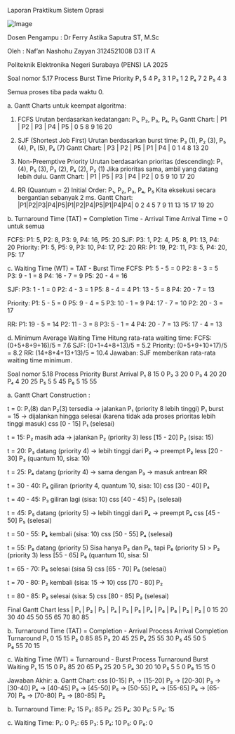 Laporan Praktikum Sistem Oprasi

![Image](https://github.com/user-attachments/assets/838b068c-4d85-452a-aca6-352d279fbd3f)

Dosen Pengampu : Dr Ferry Astika Saputra ST, M.Sc

Oleh : Naf’an Nashohu Zayyan 3124521008 D3 IT A

Politeknik Elektronika Negeri Surabaya (PENS) LA 2025

Soal nomor 5.17
Process	Burst Time	Priority
P₁      5	          4
P₂	    3	          1
P₃	    1	          2
P₄	    7	          2
P₅	    4	          3

Semua proses tiba pada waktu 0.

a. Gantt Charts untuk keempat algoritma:

1. FCFS
Urutan berdasarkan kedatangan: P₁, P₂, P₃, P₄, P₅
Gantt Chart:
| P1 | P2 | P3 | P4 | P5 |
0    5    8    9   16   20

2. SJF (Shortest Job First)
Urutan berdasarkan burst time: P₃ (1), P₂ (3), P₅ (4), P₁ (5), P₄ (7)
Gantt Chart:
| P3 | P2 | P5 | P1 | P4 |
0    1    4    8   13   20

3. Non-Preemptive Priority
Urutan berdasarkan prioritas (descending): P₁ (4), P₅ (3), P₃ (2), P₄ (2), P₂ (1)
Jika prioritas sama, ambil yang datang lebih dulu.
Gantt Chart:
| P1 | P5 | P3 | P4 | P2 |
0    5    9   10   17   20

4. RR (Quantum = 2)
Initial Order: P₁, P₂, P₃, P₄, P₅
Kita eksekusi secara bergantian sebanyak 2 ms.
Gantt Chart:
|P1|P2|P3|P4|P5|P1|P2|P4|P5|P1|P4|P4|
0  2  4  5  7  9 11 13 15 17 19 20

b. Turnaround Time (TAT) = Completion Time - Arrival Time
Arrival Time = 0 untuk semua

FCFS:
P1: 5, P2: 8, P3: 9, P4: 16, P5: 20
SJF:
P3: 1, P2: 4, P5: 8, P1: 13, P4: 20
Priority:
P1: 5, P5: 9, P3: 10, P4: 17, P2: 20
RR:
P1: 19, P2: 11, P3: 5, P4: 20, P5: 17

c. Waiting Time (WT) = TAT - Burst Time
FCFS:
P1: 5 - 5 = 0
P2: 8 - 3 = 5
P3: 9 - 1 = 8
P4: 16 - 7 = 9
P5: 20 - 4 = 16

SJF:
P3: 1 - 1 = 0
P2: 4 - 3 = 1
P5: 8 - 4 = 4
P1: 13 - 5 = 8
P4: 20 - 7 = 13

Priority:
P1: 5 - 5 = 0
P5: 9 - 4 = 5
P3: 10 - 1 = 9
P4: 17 - 7 = 10
P2: 20 - 3 = 17

RR:
P1: 19 - 5 = 14
P2: 11 - 3 = 8
P3: 5 - 1 = 4
P4: 20 - 7 = 13
P5: 17 - 4 = 13

d. Minimum Average Waiting Time
Hitung rata-rata waiting time:
FCFS: (0+5+8+9+16)/5 = 7.6
SJF: (0+1+4+8+13)/5 = 5.2
Priority: (0+5+9+10+17)/5 = 8.2
RR: (14+8+4+13+13)/5 = 10.4
Jawaban: SJF memberikan rata-rata waiting time minimum.


Soal nomor 5.18
Process	Priority	Burst	Arrival
P₁	    8	        15	  0
P₂	    3	        20	  0
P₃	    4 	      20	  20
P₄	    4	        20	  25
P₅	    5	        5	    45
P₆	    5	        15	  55

a. Gantt Chart Construction :

t = 0: P₁(8) dan P₂(3) tersedia → jalankan P₁ (priority 8 lebih tinggi)
P₁ burst = 15 → dijalankan hingga selesai (karena tidak ada proses prioritas lebih tinggi masuk)
css
[0 - 15]  P₁ (selesai)

t = 15: P₂ masih ada → jalankan P₂ (priority 3)
less
[15 - 20]  P₂ (sisa: 15)

t = 20: P₃ datang (priority 4) → lebih tinggi dari P₂ → preempt P₂
less
[20 - 30]  P₃ (quantum 10, sisa: 10)

t = 25: P₄ datang (priority 4) → sama dengan P₃ → masuk antrean RR

t = 30 - 40: P₄ giliran (priority 4, quantum 10, sisa: 10)
css
[30 - 40]  P₄

t = 40 - 45: P₃ giliran lagi (sisa: 10)
css
[40 - 45]  P₃ (selesai)

t = 45: P₅ datang (priority 5) → lebih tinggi dari P₄ → preempt P₄
css
[45 - 50]  P₅ (selesai)

t = 50 - 55: P₄ kembali (sisa: 10)
css
[50 - 55]  P₄ (selesai)

t = 55: P₆ datang (priority 5)
Sisa hanya P₂ dan P₆, tapi P₆ (priority 5) > P₂ (priority 3)
less
[55 - 65]  P₆ (quantum 10, sisa: 5)

t = 65 - 70: P₆ selesai (sisa 5)
css
[65 - 70]  P₆ (selesai)

t = 70 - 80: P₂ kembali (sisa: 15 → 10)
css
[70 - 80]  P₂

t = 80 - 85: P₂ selesai (sisa: 5)
css
[80 - 85]  P₂ (selesai)

Final Gantt Chart
less
| P₁ | P₂ | P₃ | P₄ | P₃ | P₅ | P₄ | P₆ | P₆ | P₂ | P₂ |
0   15   20   30   40   45   50   55   65   70   80   85

b. Turnaround Time (TAT) = Completion - Arrival
Process	Arrival	Completion	Turnaround
P₁	    0	      15	        15
P₂	    0	      85	        85
P₃	    20	    45	        25
P₄	    25	    55	        30
P₅	    45	    50	        5  
P₆	    55	    70	        15

c. Waiting Time (WT) = Turnaround - Burst
Process	Turnaround	Burst	Waiting
P₁	    15	        15	  0
P₂	    85	        20	  65
P₃	    25	        20	  5
P₄	    30	        20	  10
P₅	    5	          5	    0
P₆	    15	        15	  0

Jawaban Akhir:
a. Gantt Chart:
css
[0-15] P₁ → [15-20] P₂ → [20-30] P₃ → [30-40] P₄ → [40-45] P₃ → [45-50] P₅ → [50-55] P₄ → [55-65] P₆ → [65-70] P₆ → [70-80] P₂ → [80-85] P₂

b. Turnaround Time:
P₁: 15
P₂: 85
P₃: 25
P₄: 30
P₅: 5
P₆: 15

c. Waiting Time:
P₁: 0
P₂: 65
P₃: 5
P₄: 10
P₅: 0
P₆: 0



